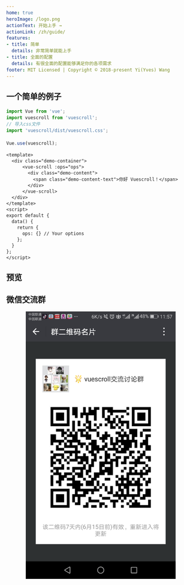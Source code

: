 ```yaml
---
home: true
heroImage: /logo.png
actionText: 开始上手 →
actionLink: /zh/guide/
features:
- title: 简单
  details: 非常简单就能上手
- title: 全面的配置
  details: 有很全面的配置能够满足你的各项需求
footer: MIT Licensed | Copyright © 2018-present Yi(Yves) Wang
---
```


## 一个简单的例子

```javascript
import Vue from 'vue';
import vuescroll from 'vuescroll';
// 导入css文件
import 'vuescroll/dist/vuescroll.css';

Vue.use(vuescroll);
```

```vue
<template>
  <div class="demo-container">
      <vue-scroll :ops="ops">
        <div class="demo-content">
          <span class="demo-content-text">你好 Vuescroll！</span>
        </div>
      </vue-scroll>
  </div>
</template>
<script>
export default {
  data() {
    return {
      ops: {} // Your options
    };
  }
};
</script>
```

## 预览

<ClientOnly>
<IndexDemo />
</ClientOnly>

## 微信交流群

<p align="center">
  <img src="https://github.com/wangyi7099/pictureCdn/blob/master/allPic/vuescroll/wx.png?raw=true" width="400">
</p>
